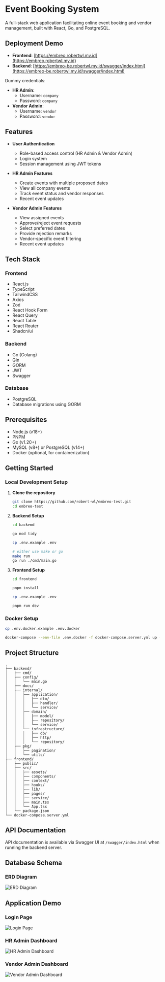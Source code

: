 # Event Booking System

A full-stack web application facilitating online event booking and vendor management, built with React, Go, and PostgreSQL.

## Deployment Demo

- **Frontend**: [https://embreo.robertwl.my.id](https://embreo.robertwl.my.id)
- **Backend**: [https://embreo-be.robertwl.my.id/swagger/index.html](https://embreo-be.robertwl.my.id/swagger/index.html)

Dummy credentials:
- **HR Admin**: 
    - Username: `company`
    - Password: `company`
- **Vendor Admin**:
    - Username: `vendor`
    - Password: `vendor`

## Features

- **User Authentication**
    - Role-based access control (HR Admin & Vendor Admin)
    - Login system
    - Session management using JWT tokens

- **HR Admin Features**
    - Create events with multiple proposed dates
    - View all company events
    - Track event status and vendor responses
    - Recent event updates

- **Vendor Admin Features**
    - View assigned events
    - Approve/reject event requests
    - Select preferred dates
    - Provide rejection remarks
    - Vendor-specific event filtering
    - Recent event updates

## Tech Stack

### Frontend
- React.js
- TypeScript
- TailwindCSS
- Axios
- Zod
- React Hook Form
- React Query
- React Table
- React Router
- Shadcn/ui

### Backend
- Go (Golang)
- Gin
- GORM
- JWT
- Swagger

### Database
- PostgreSQL
- Database migrations using GORM

## Prerequisites

- Node.js (v18+)
- PNPM
- Go (v1.20+)
- MySQL (v8+) or PostgreSQL (v14+)
- Docker (optional, for containerization)

## Getting Started

### Local Development Setup

1. **Clone the repository**
   ```bash
   git clone https://github.com/robert-wl/embreo-test.git
   cd embreo-test
   ```

2. **Backend Setup**
   ```bash
   cd backend

   go mod tidy
   
   cp .env.example .env
   
   # either use make or go
   make run 
   go run ./cmd/main.go
   ```

3. **Frontend Setup**
   ```bash
   cd frontend
   
   pnpm install
   
   cp .env.example .env
   
   pnpm run dev
   ```

### Docker Setup

```bash
cp .env.docker.example .env.docker

docker-compose --env-file .env.docker -f docker-compose.server.yml up --build -d
```

## Project Structure

```
.
├── backend/
│   ├── cmd/
│   ├── config/
│   │   └── main.go
│   ├── docs/
│   ├── internal/
│   │   ├── application/
│   │   │   ├── dto/
│   │   │   ├── handler/
│   │   │   └── service/
│   │   ├── domain/
│   │   │   ├── model/
│   │   │   ├── repository/
│   │   │   └── service/
│   │   └── infrastructure/
│   │   │   ├── db/
│   │   │   ├── http/
│   │   │   └── repository/
│   ├── pkg/
│   │   ├── pagination/
│   │   └── utils/
├── frontend/
│   ├── public/
│   ├── src/
│   │   ├── assets/
│   │   ├── components/
│   │   ├── context/
│   │   ├── hooks/
│   │   ├── lib/
│   │   ├── pages/
│   │   ├── service/
│   │   ├── main.tsx
│   │   └── App.tsx
│   └── package.json
└── docker-compose.server.yml
```
## API Documentation

API documentation is available via Swagger UI at `/swagger/index.html` when running the backend server.

## Database Schema

### ERD Diagram

![ERD Diagram](./.github/images/database.png)

## Application Demo

### Login Page

![Login Page](./.github/images/login.png)

### HR Admin Dashboard

![HR Admin Dashboard](./.github/images/company-dashboard.png)

### Vendor Admin Dashboard

![Vendor Admin Dashboard](./.github/images/vendor-dashboard.png)
